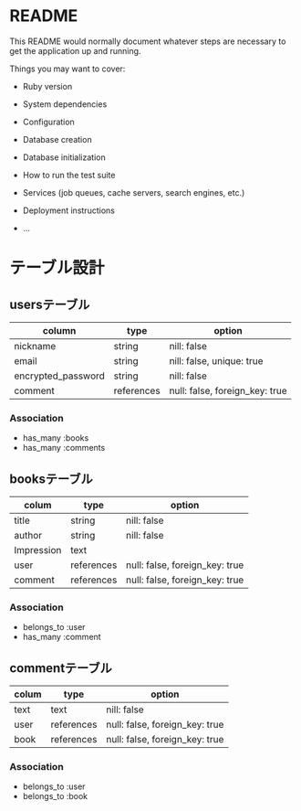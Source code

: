 # README

This README would normally document whatever steps are necessary to get the
application up and running.

Things you may want to cover:

* Ruby version

* System dependencies

* Configuration

* Database creation

* Database initialization

* How to run the test suite

* Services (job queues, cache servers, search engines, etc.)

* Deployment instructions

* ...

# テーブル設計

## usersテーブル

| column             | type       | option                         |
| ------------------ | ---------- | ------------------------------ |
| nickname           | string     | nill: false                    |
| email              | string     | nill: false, unique: true      |
| encrypted_password | string     | nill: false                    |
| comment            | references | null: false, foreign_key: true |

### Association
- has_many :books
- has_many :comments

## booksテーブル

| colum      | type       | option                         |
| ---------- | ---------- | ------------------------------ |
| title      | string     | nill: false                    |
| author     | string     | nill: false                    |
| Impression | text       |                                |
| user       | references | null: false, foreign_key: true |
| comment    | references | null: false, foreign_key: true |

### Association
- belongs_to :user
- has_many :comment

## commentテーブル

| colum | type       | option                         |
| ----- | ---------- | ------------------------------ |
| text  | text       | nill: false                    |
| user  | references | null: false, foreign_key: true |
| book  | references | null: false, foreign_key: true |

### Association
- belongs_to :user
- belongs_to :book

